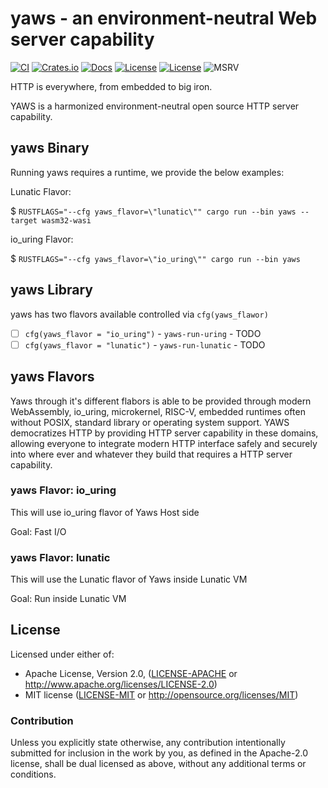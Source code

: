 # yaws - an environment-neutral Web server capability

[![CI](https://github.com/pinkforest/yaws/actions/workflows/CI.yml/badge.svg)](https://github.com/yaws-rs/yaws/actions/workflows/CI.yml)
[![Crates.io](https://img.shields.io/crates/v/yaws.svg)](https://crates.io/crates/yaws)
[![Docs](https://docs.rs/yaws/badge.svg)](https://docs.rs/yaws)
[![License](https://img.shields.io/badge/License-Apache%202.0-blue.svg)](https://opensource.org/licenses/Apache-2.0)
[![License](https://img.shields.io/badge/License-MIT-yellow.svg)](https://opensource.org/licenses/MIT)
![MSRV](https://img.shields.io/badge/MSRV-1.60.0-blue)

HTTP is everywhere, from embedded to big iron.

YAWS is a harmonized environment-neutral open source HTTP server capability.

## yaws Binary

Running yaws requires a runtime, we provide the below examples:

Lunatic Flavor:

$ `RUSTFLAGS="--cfg yaws_flavor=\"lunatic\"" cargo run --bin yaws --target wasm32-wasi`

io_uring Flavor:

$ `RUSTFLAGS="--cfg yaws_flavor=\"io_uring\"" cargo run --bin yaws`

## yaws Library

yaws has two flavors available controlled via `cfg(yaws_flawor)`

- [ ] `cfg(yaws_flavor = "io_uring")` - `yaws-run-uring` - TODO
- [ ] `cfg(yaws_flavor = "lunatic")` - `yaws-run-lunatic` - TODO

## yaws Flavors

Yaws through it's different flabors is able to be provided through modern WebAssembly, io_uring, microkernel, RISC-V, embedded runtimes often without POSIX, standard library or operating system support. YAWS democratizes HTTP by providing HTTP server capability in these domains, allowing everyone to integrate modern HTTP interface safely and securely into where ever and whatever they build that requires a HTTP server capability.

### yaws Flavor: io_uring

This will use io_uring flavor of Yaws Host side

Goal: Fast I/O

### yaws Flavor: lunatic

This will use the Lunatic flavor of Yaws inside Lunatic VM

Goal: Run inside Lunatic VM

## License

Licensed under either of:

 * Apache License, Version 2.0, ([LICENSE-APACHE](LICENSE-APACHE) or http://www.apache.org/licenses/LICENSE-2.0)
 * MIT license ([LICENSE-MIT](LICENSE-MIT) or http://opensource.org/licenses/MIT)

### Contribution

Unless you explicitly state otherwise, any contribution intentionally submitted for inclusion in the work by you, as defined in the Apache-2.0 license, shall be dual licensed as above, without any additional terms or conditions.

